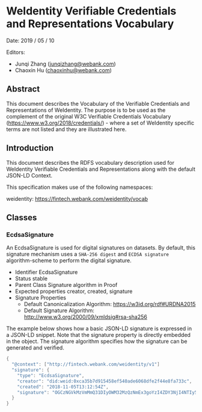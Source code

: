 # WeIdentity Verifiable Credentials and Representations Vocabulary
Date: 2019 / 05 / 10

Editors: 
- Junqi Zhang (junqizhang@webank.com)
- Chaoxin Hu (chaoxinhu@webank.com)

## Abstract
This document describes the Vocabulary of the Verifiable Credentials and Representations of WeIdentity. The purpose is to be used as the complement of the original W3C Verifiable Credentials Vocabulary (https://www.w3.org/2018/credentials/) - where a set of WeIdentity specific terms are not listed and they are illustrated here. 

## Introduction
This document describes the RDFS vocabulary description used for WeIdentity Verifiable Credentials and Representations along with the default JSON-LD Context.

This specification makes use of the following namespaces:

weidentity: https://fintech.webank.com/weidentity/vocab

## Classes
### EcdsaSignature

An EcdsaSignature is used for digital signatures on datasets. By default, this signature mechanism uses a ```SHA-256 digest``` and ```ECDSA signature``` algorithm-scheme to perform the digital signature.

- Identifier
EcdsaSignature
- Status
stable
- Parent Class
Signature algorithm in Proof
- Expected properties
creator, created, signature
- Signature Properties
    - Default Canonicalization Algorithm: https://w3id.org/rdf#URDNA2015
    - Default Signature Algorithm: http://www.w3.org/2000/09/xmldsig#rsa-sha256

The example below shows how a basic JSON-LD signature is expressed in a JSON-LD snippet. Note that the signature property is directly embedded in the object. The signature algorithm specifies how the signature can be generated and verified.

```java
{
  "@context": ["http://fintech.webank.com/weidentity/v1"]
  "signature": {
    "type": "EcdsaSignature",
    "creator": "did:weid:0xca35b7d915458ef540ade6068dfe2f44e8fa733c",
    "created": "2018-11-05T13:12:54Z",
    "signature": "OGCzNGVkMzVmMmQ31DIyOWM32MzQzNmEx3goYzI4ZDY3NjI4NTIy5Tk="
  }
}
```